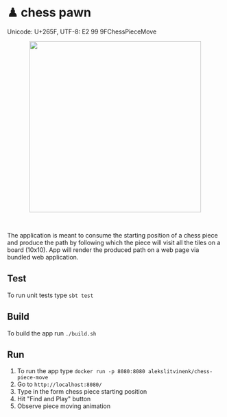 # ♟ chess pawn
Unicode: U+265F, UTF-8: E2 99 9FChessPieceMove

<p align=center><img src="https://alekslitvinenk.github.io/piece-moves/greed.png" width="400"></p><br>

The application is meant to consume the starting position of a chess piece and produce the path by following which
the piece will visit all the tiles on a board (10x10). App will render the produced path on a web page
via bundled web application.

## Test
To run unit tests type `sbt test`

## Build
To build the app run `./build.sh`

## Run
1. To run the app type `docker run -p 8080:8080 alekslitvinenk/chess-piece-move`
2. Go to `http://localhost:8080/`
3. Type in the form chess piece starting position
4. Hit "Find and Play" button
5. Observe piece moving animation
